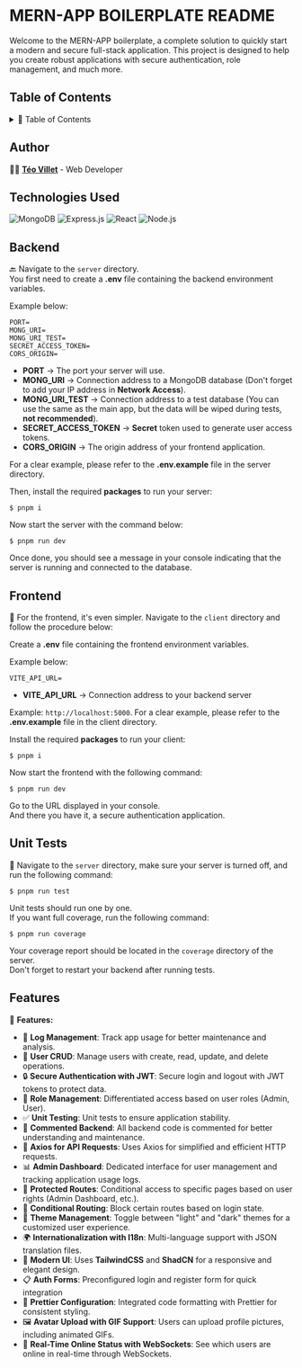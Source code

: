 # MERN-APP BOILERPLATE README

Welcome to the MERN-APP boilerplate, a complete solution to quickly start a modern and secure full-stack application. This project is designed to help you create robust applications with secure authentication, role management, and much more.

## Table of Contents

<details>
  <summary>📑 Table of Contents</summary>
  
  - [Author](#author)
  - [Technologies Used](#technologies-used)
  - [Backend](#backend)
  - [Frontend](#frontend)
  - [Unit Tests](#unit-tests)
  - [Features](#features)
  
</details>

## Author

👨‍💻 **[Téo Villet](https://github.com/teovlt)** - Web Developer

## Technologies Used

![MongoDB](https://img.shields.io/badge/MongoDB-4EA94B?style=for-the-badge&logo=mongodb&logoColor=white)
![Express.js](https://img.shields.io/badge/Express.js-000000?style=for-the-badge&logo=express&logoColor=white)
![React](https://img.shields.io/badge/React-20232A?style=for-the-badge&logo=react&logoColor=61DAFB)
![Node.js](https://img.shields.io/badge/Node.js-43853D?style=for-the-badge&logo=node.js&logoColor=white)

## Backend

🔙 Navigate to the `server` directory.  
You first need to create a **.env** file containing the backend environment variables.

Example below:

```env
PORT=
MONG_URI=
MONG_URI_TEST=
SECRET_ACCESS_TOKEN=
CORS_ORIGIN=
```

- **PORT** -> The port your server will use.
- **MONG_URI** -> Connection address to a MongoDB database (Don't forget to add your IP address in **Network Access**).
- **MONG_URI_TEST** -> Connection address to a test database (You can use the same as the main app, but the data will be wiped during tests, **not recommended**).
- **SECRET_ACCESS_TOKEN** -> **Secret** token used to generate user access tokens.
- **CORS_ORIGIN** -> The origin address of your frontend application.

For a clear example, please refer to the **.env.example** file in the server directory.

Then, install the required **packages** to run your server:

```shell
$ pnpm i
```

Now start the server with the command below:

```shell
$ pnpm run dev
```

Once done, you should see a message in your console indicating that the server is running and connected to the database.

## Frontend

🎨 For the frontend, it's even simpler. Navigate to the `client` directory and follow the procedure below:

Create a **.env** file containing the frontend environment variables.

Example below:

```env
VITE_API_URL=
```

- **VITE_API_URL** -> Connection address to your backend server

Example: `http://localhost:5000`. For a clear example, please refer to the **.env.example** file in the client directory.

Install the required **packages** to run your client:

```shell
$ pnpm i
```

Now start the frontend with the following command:

```shell
$ pnpm run dev
```

Go to the URL displayed in your console.  
And there you have it, a secure authentication application.

## Unit Tests

🧪 Navigate to the `server` directory, make sure your server is turned off, and run the following command:

```shell
$ pnpm run test
```

Unit tests should run one by one.  
If you want full coverage, run the following command:

```shell
$ pnpm run coverage
```

Your coverage report should be located in the `coverage` directory of the server.  
Don't forget to restart your backend after running tests.

## Features

🚀 **Features:**

- 📜 **Log Management**: Track app usage for better maintenance and analysis.
- 👥 **User CRUD**: Manage users with create, read, update, and delete operations.
- 🔒 **Secure Authentication with JWT**: Secure login and logout with JWT tokens to protect data.
- 🏢 **Role Management**: Differentiated access based on user roles (Admin, User).
- ✅ **Unit Testing**: Unit tests to ensure application stability.
- 📝 **Commented Backend**: All backend code is commented for better understanding and maintenance.
- 🔗 **Axios for API Requests**: Uses Axios for simplified and efficient HTTP requests.
- 📊 **Admin Dashboard**: Dedicated interface for user management and tracking application usage logs.
- 🔐 **Protected Routes**: Conditional access to specific pages based on user rights (Admin Dashboard, etc.).
- 🚧 **Conditional Routing**: Block certain routes based on login state.
- 🌙 **Theme Management**: Toggle between "light" and "dark" themes for a customized user experience.
- 🌍 **Internationalization with I18n**: Multi-language support with JSON translation files.
- 🎨 **Modern UI**: Uses **TailwindCSS** and **ShadCN** for a responsive and elegant design.
- 📋 **Auth Forms**: Preconfigured login and register form for quick integration
- 🔄 **Prettier Configuration**: Integrated code formatting with Prettier for consistent styling.
- 🖼 **Avatar Upload with GIF Support**: Users can upload profile pictures, including animated GIFs.
- 📡 **Real-Time Online Status with WebSockets**: See which users are online in real-time through WebSockets.
